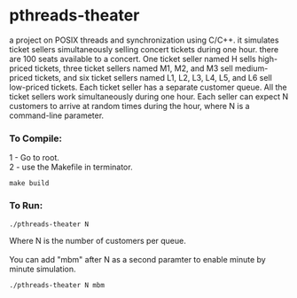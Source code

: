 # pthreads-theater
a project on POSIX threads and synchronization using C/C++.
it simulates ticket sellers simultaneously selling concert tickets during one hour.
there are 100 seats available to a concert. One ticket seller named H sells
high-priced tickets, three ticket sellers named M1, M2, and M3 sell medium-priced
tickets, and six ticket sellers named L1, L2, L3, L4, L5, and L6 sell low-priced
tickets. Each ticket seller has a separate customer queue.
All the ticket sellers work simultaneously during one hour. Each seller can expect
N customers to arrive at random times during the hour, where N is a command-line parameter.
### To Compile:
1 - Go to root.\
2 - use the Makefile in terminator. 
```aidl
make build
```
### To Run: 
```aidl
./pthreads-theater N
```
Where N is the number of customers per queue. \
\
You can add "mbm" after N as a second paramter to enable minute by minute simulation.
```aidl
./pthreads-theater N mbm
```
 
